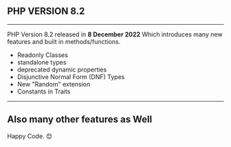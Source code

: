 ## **PHP VERSION 8.2**

---

PHP Version 8.2 released in **8 December 2022** Which introduces many new features and built in methods/functions.

- Readonly Classes
- standalone types
- deprecated dynamic properties
- Disjunctive Normal Form (DNF) Types
- New "Random" extension
- Constants in Traits

---

## Also many other features as Well

Happy Code. 😊
